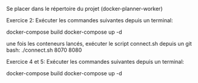 Se placer dans le répertoire du projet (docker-planner-worker)

Exercice 2:
Exécuter les commandes suivantes depuis un terminal:

docker-compose build
docker-compose up -d

une fois les conteneurs lancés, exécuter le script connect.sh depuis un git bash:
./connect.sh 8070 8080

Exercice 4 et 5:
Exécuter les commandes suivantes depuis un terminal:

docker-compose build
docker-compose up -d